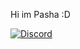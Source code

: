 Hi im Pasha :D

[![Discord](https://img.shields.io/discord/1066475633544265838?label=Discord)](https://discord.gg/dyWvUmgk)

